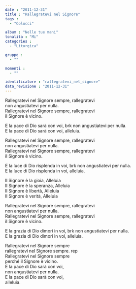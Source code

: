 ```yaml
---
date : "2011-12-31"
title : "Rallegratevi nel Signore"
tags : 
  - "Colucci"

album : "Nelle tue mani"
tonalita : "Mi"
categories : 
  - "Liturgica"

gruppo : 
  - ""

momenti : 
  - ""

identificatore : "rallegratevi_nel_signore"
data_revisione : "2011-12-31"
---
```

  
  
  
Rallegratevi nel Signore sempre, rallegratevi   
 non angustiatevi per nulla.   
Rallegratevi nel Signore sempre, rallegratevi   
 il Signore è vicino.   
  
  
  
E la pace di Dio sarà con voi,  brk non angustiatevi per nulla.   
E la pace di Dio sarà con voi, alleluia.  
  
  
  
Rallegratevi nel Signore sempre, rallegratevi   
 non angustiatevi per nulla.   
Rallegratevi nel Signore sempre, rallegratevi   
 il Signore è vicino.   
  
   
   
E la luce di Dio risplenda in voi,  brk non angustiatevi per nulla.   
E la luce di Dio risplenda in voi,  alleluia.   
  
  
  
Il Signore è la gioia, Alleluia  
Il Signore è la speranza, Alleluia  
Il Signore è libertà, Alleluia  
Il Signore è verità, Alleluia  
  
  
  
Rallegratevi nel Signore sempre, rallegratevi   
 non angustiatevi per nulla.   
Rallegratevi nel Signore sempre, rallegratevi   
 il Signore è vicino.   
  
  
   
E la grazia di Dio dimori in voi,  brk non angustiatevi per nulla.   
E la grazia di Dio dimori in voi,  alleluia.   
   
  
   
Rallegratevi nel Signore sempre   
rallegratevi nel Signore sempre. rep  
Rallegratevi nel Signore sempre   
perché il Signore è vicino.  
E la pace di Dio sarà con voi,   
non angustiatevi per nulla.   
E la pace di Dio sarà con voi,   
alleluia.   
   
  
  
  
